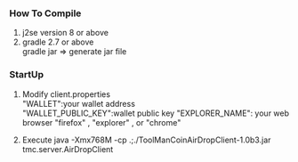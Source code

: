 ### How To Compile    

1. j2se version 8 or above        
2. gradle 2.7 or above            
   gradle jar => generate jar file    
       

### StartUp     
1. Modify client.properties     
"WALLET":your wallet address        
"WALLET_PUBLIC_KEY":wallet public key
"EXPLORER_NAME": your web browser "firefox" , "explorer" , or "chrome"

 
2. Execute
java -Xmx768M -cp .;./ToolManCoinAirDropClient-1.0b3.jar tmc.server.AirDropClient
  
